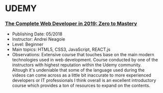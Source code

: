# UDEMY
### [The Complete Web Developer in 2019: Zero to Mastery](https://www.udemy.com/the-complete-web-developer-zero-to-mastery/)
+ Publishing Date: 05/2018
+ Instructor: Andrei Neagoie
+ Level: Beginner
+ Main topics: HTML5, CSS3, JavaScript, REACT.js
+ Observations: Extensive course that touches base on the main modern technologies used in web development. Course conducted by one of the instructors with highest reputation within the Udemy community. Altough it's undeniable that some of the language used during the videos can come across as a little bit inaccurate to more experienced developers or IT professionals I think overall is an excellent introductory course which provides a ton of resources to expand on the contents.
